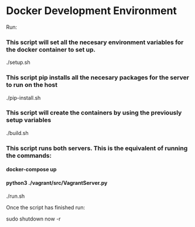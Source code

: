 # Docker Development Environment

Run:
### This script will set all the necesary environment variables for the docker container to set up.
./setup.sh
### This script pip installs all the necesary packages for the server to run on the host
./pip-install.sh
### This script will create the containers by using the previously setup variables
./build.sh
### This script runs both servers. This is the equivalent of running the commands:
#### docker-compose up
#### python3 ./vagrant/src/VagrantServer.py
./run.sh

Once the script has finished run:

sudo shutdown now -r